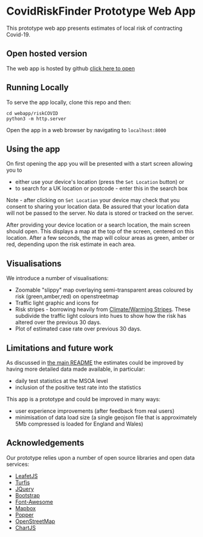# CovidRiskFinder Prototype Web App

This prototype web app presents estimates of local risk of contracting Covid-19.

## Open hosted version

The web app is hosted by github [click here to open](https://riskyviz.github.io/webapp/riskCOVID/)

## Running Locally

To serve the app locally, clone this repo and then:

```
cd webapp/riskCOVID
python3 -m http.server
```

Open the app in a web browser by navigating to `localhost:8000`

## Using the app

On first opening the app you will be presented with a start screen allowing you to 
* either use your device's location (press the `Set Location` button) or 
* to search for a UK location or postcode - enter this in the search box

Note - after clicking on `Set Location` your device may check that you consent to sharing
your location data.  Be assured that your location data will not be passed to the 
server.  No data is stored or tracked on the server.

After providing your device location or a search location, the main screen should 
open.  This displays a map at the top of the screen, centered on this location.  After a few seconds, 
the map will colour areas as green, amber or red, depending upon the risk estimate in each area.

## Visualisations

We introduce a number of visualisations:

* Zoomable "slippy" map overlaying semi-transparent areas coloured by risk (green,amber,red) on openstreetmap
* Traffic light graphic and icons for 
* Risk stripes - borrowing heavily from [Climate/Warming Stripes](https://showyourstripes.info/).
  These subdivide the traffic light colours into hues to show how the risk has altered over the previous 30 days.
* Plot of estimated case rate over previous 30 days.

## Limitations and future work

As discussed in [the main README](../README.md) the estimates could be improved by having 
more detailed data made available, in particular:

* daily test statistics at the MSOA level
* inclusion of the positive test rate into the statistics 
 
This app is a prototype and could be improved in many ways:

* user experience improvements (after feedback from real users)
* minimisation of data load size (a single geojson file that is approximately 5Mb compressed is loaded for England and Wales)

## Acknowledgements

Our prototype relies upon a number of open source libraries and open data services:

* [LeafetJS](https://leafletjs.com/)
* [Turfjs](https://turfjs.org/)
* [JQuery](https://jquery.com/)
* [Bootstrap](https://getbootstrap.com/)
* [Font-Awesome](https://github.com/FortAwesome/Font-Awesome)
* [Mapbox](https://www.mapbox.com/)
* [Popper](https://popper.js.org/)
* [OpenStreetMap](https://www.openstreetmap.org/)
* [ChartJS](https://www.chartjs.org/)